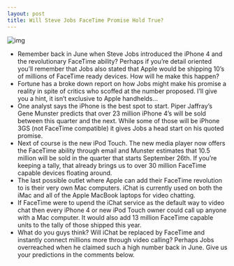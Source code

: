 ```yaml
---
layout: post
title: Will Steve Jobs FaceTime Promise Hold True?
---
```

![img](http://media.idownloadblog.com/wp-content/uploads/2010/09/FaceTime-image.jpg)
* Remember back in June when Steve Jobs introduced the iPhone 4 and the revolutionary FaceTime ability? Perhaps if you’re detail oriented you’ll remember that Jobs also stated that Apple would be shipping 10’s of millions of FaceTime ready devices. How will he make this happen?
* Fortune has a broke down report on how Jobs might make his promise a reality in spite of critics who scoffed at the number proposed. I’ll give you a hint, it isn’t exclusive to Apple handhelds…
* One analyst says the iPhone is the best spot to start. Piper Jaffray’s Gene Munster predicts that over 23 million iPhone 4’s will be sold between this quarter and the next. While some of those will be iPhone 3GS (not FaceTime compatible) it gives Jobs a head start on his quoted promise.
* Next of course is the new iPod Touch. The new media player now offers the FaceTime ability through email and Munster estimates that 10.5 million will be sold in the quarter that starts September 26th. If you’re keeping a tally, that already brings us to over 30 million FaceTime capable devices floating around.
* The last possible outlet where Apple can add their FaceTime revolution to is their very own Mac computers. iChat is currently used on both the iMac and all of the Apple MacBook laptops for video chatting.
* If FaceTime were to upend the iChat service as the default way to video chat then every iPhone 4 or new iPod Touch owner could call up anyone with a Mac computer. It would also add 13 million FaceTime capable units to the tally of those shipped this year.
* What do you guys think? Will iChat be replaced by FaceTime and instantly connect millions more through video calling? Perhaps Jobs overreached when he claimed such a high number back in June. Give us your predictions in the comments below.

